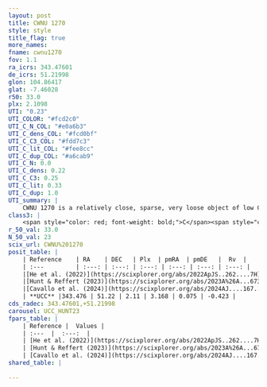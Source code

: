 ```yaml
---
layout: post
title: CWNU 1270
style: style
title_flag: true
more_names: 
fname: cwnu1270
fov: 1.1
ra_icrs: 343.47601
de_icrs: 51.21998
glon: 104.86417
glat: -7.46028
r50: 33.0
plx: 2.1098
UTI: "0.23"
UTI_COLOR: "#fcd2c0"
UTI_C_N_COL: "#e0a6b3"
UTI_C_dens_COL: "#fcd0bf"
UTI_C_C3_COL: "#fdd7c3"
UTI_C_lit_COL: "#fee8cc"
UTI_C_dup_COL: "#a6cab9"
UTI_C_N: 0.0
UTI_C_dens: 0.22
UTI_C_C3: 0.25
UTI_C_lit: 0.33
UTI_C_dup: 1.0
UTI_summary: |
    CWNU 1270 is a relatively close, sparse, very loose object of low C3 quality. It was recently reported in the literature.<br><br><span style="color: #99180f; font-weight: bold;">Warning: </span>contains less than 25 stars with <i>P>0.5</i> estimated.
class3: |
    <span style="color: red; font-weight: bold;">C</span><span style="color: red; font-weight: bold;">C</span>
r_50_val: 33.0
N_50_val: 23
scix_url: CWNU%201270
posit_table: |
    | Reference    | RA    | DEC   | Plx  | pmRA  | pmDE   |  Rv  |
    | :---         | :---: | :---: | :---: | :---: | :---: | :---: |
    |[He et al. (2022)](https://scixplorer.org/abs/2022ApJS..262....7H) | 343.1 | 51.337 | 2.121 | 3.084 | 0.051 | -- |
    |[Hunt & Reffert (2023)](https://scixplorer.org/abs/2023A%26A...673A.114H) | 344.047 | 50.869 | 2.115 | 3.187 | 0.112 | 2.66 |
    |[Cavallo et al. (2024)](https://scixplorer.org/abs/2024AJ....167...12C) | 343.679 | 51.214 | 2.108 | -- | -- | -- |
    | **UCC** |343.476 | 51.22 | 2.11 | 3.168 | 0.075 | -0.423 | 
cds_radec: 343.47601,+51.21998
carousel: UCC_HUNT23
fpars_table: |
    | Reference |  Values |
    | :---  |  :---:  |
    | [He et al. (2022)](https://scixplorer.org/abs/2022ApJS..262....7H) | `A0=0.6, logAge=8.1` |
    | [Hunt & Reffert (2023)](https://scixplorer.org/abs/2023A%26A...673A.114H) | `AV50=0.034, diffAV50=0.232, MOD50=8.335, logAge50=7.979` |
    | [Cavallo et al. (2024)](https://scixplorer.org/abs/2024AJ....167...12C) | `AV50=0.71, dMod50=8.57, logAge50=7.18, [Fe/H]50=-0.54` |
shared_table: |
    
---
```

